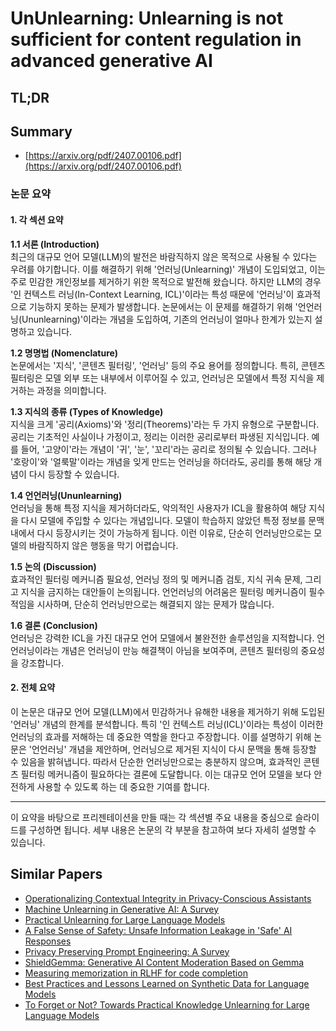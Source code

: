 # UnUnlearning: Unlearning is not sufficient for content regulation in advanced generative AI
## TL;DR
## Summary
- [https://arxiv.org/pdf/2407.00106.pdf](https://arxiv.org/pdf/2407.00106.pdf)

### 논문 요약

#### 1. 각 섹션 요약

**1.1 서론 (Introduction)**  
최근의 대규모 언어 모델(LLM)의 발전은 바람직하지 않은 목적으로 사용될 수 있다는 우려를 야기합니다. 이를 해결하기 위해 '언러닝(Unlearning)' 개념이 도입되었고, 이는 주로 민감한 개인정보를 제거하기 위한 목적으로 발전해 왔습니다. 하지만 LLM의 경우 '인 컨텍스트 러닝(In-Context Learning, ICL)'이라는 특성 때문에 '언러닝'이 효과적으로 기능하지 못하는 문제가 발생합니다. 논문에서는 이 문제를 해결하기 위해 '언언러닝(Ununlearning)'이라는 개념을 도입하여, 기존의 언러닝이 얼마나 한계가 있는지 설명하고 있습니다.

**1.2 명명법 (Nomenclature)**  
논문에서는 '지식', '콘텐츠 필터링', '언러닝' 등의 주요 용어를 정의합니다. 특히, 콘텐츠 필터링은 모델 외부 또는 내부에서 이루어질 수 있고, 언러닝은 모델에서 특정 지식을 제거하는 과정을 의미합니다.

**1.3 지식의 종류 (Types of Knowledge)**  
지식을 크게 '공리(Axioms)'와 '정리(Theorems)'라는 두 가지 유형으로 구분합니다. 공리는 기초적인 사실이나 가정이고, 정리는 이러한 공리로부터 파생된 지식입니다. 예를 들어, '고양이'라는 개념이 '귀', '눈', '꼬리'라는 공리로 정의될 수 있습니다. 그러나 '호랑이'와 '얼룩말'이라는 개념을 잊게 만드는 언러닝을 하더라도, 공리를 통해 해당 개념이 다시 등장할 수 있습니다.

**1.4 언언러닝(Ununlearning)**  
언러닝을 통해 특정 지식을 제거하더라도, 악의적인 사용자가 ICL을 활용하여 해당 지식을 다시 모델에 주입할 수 있다는 개념입니다. 모델이 학습하지 않았던 특정 정보를 문맥 내에서 다시 등장시키는 것이 가능하게 됩니다. 이런 이유로, 단순히 언러닝만으로는 모델의 바람직하지 않은 행동을 막기 어렵습니다.

**1.5 논의 (Discussion)**  
효과적인 필터링 메커니즘 필요성, 언러닝 정의 및 메커니즘 검토, 지식 귀속 문제, 그리고 지식을 금지하는 대안들이 논의됩니다. 언언러닝의 어려움은 필터링 메커니즘이 필수적임을 시사하며, 단순히 언러닝만으로는 해결되지 않는 문제가 많습니다.

**1.6 결론 (Conclusion)**  
언러닝은 강력한 ICL을 가진 대규모 언어 모델에서 불완전한 솔루션임을 지적합니다. 언언러닝이라는 개념은 언러닝이 만능 해결책이 아님을 보여주며, 콘텐츠 필터링의 중요성을 강조합니다.

#### 2. 전체 요약

이 논문은 대규모 언어 모델(LLM)에서 민감하거나 유해한 내용을 제거하기 위해 도입된 '언러닝' 개념의 한계를 분석합니다. 특히 '인 컨텍스트 러닝(ICL)'이라는 특성이 이러한 언러닝의 효과를 저해하는 데 중요한 역할을 한다고 주장합니다. 이를 설명하기 위해 논문은 '언언러닝' 개념을 제안하며, 언러닝으로 제거된 지식이 다시 문맥을 통해 등장할 수 있음을 밝혀냅니다. 따라서 단순한 언러닝만으로는 충분하지 않으며, 효과적인 콘텐츠 필터링 메커니즘이 필요하다는 결론에 도달합니다. 이는 대규모 언어 모델을 보다 안전하게 사용할 수 있도록 하는 데 중요한 기여를 합니다.

--- 

이 요약을 바탕으로 프리젠테이션을 만들 때는 각 섹션별 주요 내용을 중심으로 슬라이드를 구성하면 됩니다. 세부 내용은 논문의 각 부분을 참고하여 보다 자세히 설명할 수 있습니다.

## Similar Papers
- [Operationalizing Contextual Integrity in Privacy-Conscious Assistants](2408.02373.md)
- [Machine Unlearning in Generative AI: A Survey](2407.20516.md)
- [Practical Unlearning for Large Language Models](2407.10223.md)
- [A False Sense of Safety: Unsafe Information Leakage in 'Safe' AI Responses](2407.02551.md)
- [Privacy Preserving Prompt Engineering: A Survey](2404.06001.md)
- [ShieldGemma: Generative AI Content Moderation Based on Gemma](2407.21772.md)
- [Measuring memorization in RLHF for code completion](2406.11715.md)
- [Best Practices and Lessons Learned on Synthetic Data for Language Models](2404.07503.md)
- [To Forget or Not? Towards Practical Knowledge Unlearning for Large Language Models](2407.01920.md)
